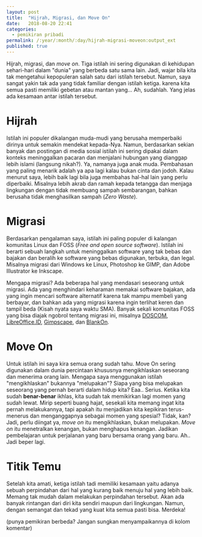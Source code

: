 ```yaml
---
layout: post
title:  "Hijrah, Migrasi, dan Move On"
date:   2018-08-20 22:41
categories: 
  - pemikiran pribadi
permalink: /:year/:month/:day/hijrah-migrasi-moveon:output_ext
published: true
---
```


Hijrah, migrasi, dan *move on*. Tiga istilah ini sering digunakan di kehidupan sehari-hari dalam "dunia" yang berbeda satu sama lain. Jadi, wajar bila kita tak mengetahui kepopuleran salah satu dari istilah tersebut. Namun, saya sangat yakin tak ada yang tidak familiar dengan istilah ketiga. karena kita semua pasti memiliki gebetan atau mantan yang... Ah, sudahlah. Yang jelas ada kesamaan antar istilah tersebut.

# Hijrah
Istilah ini populer dikalangan muda-mudi yang berusaha memperbaiki dirinya untuk semakin mendekat kepada-Nya. Namun, berdasarkan sekian banyak dan postingan di media sosial istilah ini sering dipakai dalam konteks meninggalkan pacaran dan menjalani hubungan yang dianggap lebih islami (langsung nikah?). Ya, namanya juga anak muda. Pembahasan yang paling menarik adalah ya apa lagi kalau bukan cinta dan jodoh. Kalau menurut saya, lebih baik lagi bila juga membahas hal-hal lain yang perlu diperbaiki. Misalnya lebih akrab dan ramah kepada tetangga dan menjaga lingkungan dengan tidak membuang sampah sembarangan, bahkan berusaha tidak menghasilkan sampah (*Zero Waste*).

# Migrasi
Berdasarkan pengalaman saya, istilah ini paling populer di kalangan komunitas Linux dan FOSS (*Free and open source software*). Istilah ini berarti sebuah langkah untuk meninggalkan software yang tak bebas dan bajakan dan beralih ke software yang bebas digunakan, terbuka, dan legal. Misalnya migrasi dari Windows ke Linux, Photoshop ke GIMP, dan Adobe Illustrator ke Inkscape.

Mengapa migrasi? Ada beberapa hal yang mendasari seseorang untuk migrasi. Ada yang menghindari keharaman memakai software bajakan, ada yang ingin mencari software alternatif karena tak mampu membeli yang berbayar, dan bahkan ada yang migrasi karena ingin terlihat keren dan tampil beda (Kisah nyata saya waktu SMA). Banyak sekali komunitas FOSS yang bisa diajak ngobrol tentang migrasi ini, misalnya [DOSCOM](http://doscom.org/), [LibreOffice.ID](https://t.me/LibreOfficeID), [Gimpscape](https://t.me/gimpscape), dan [BlankOn](https://t.me/BlankOnLinux).

# Move On
Untuk istilah ini saya kira semua orang sudah tahu. Move On sering digunakan dalam dunia percintaan khususnya mengikhlaskan seseorang dan menerima orang lain. Mengapa saya menggunakan istilah "mengikhlaskan" bukannya "melupakan"? Siapa yang bisa melupakan seseorang yang pernah berarti dalam hidup kita? Eaa.. Serius. Ketika kita sudah **benar-benar** ikhlas, kita sudah tak memikirkan lagi momen yang sudah lewat. Mirip seperti buang hajat, sesekali kita memang ingat kita pernah melakukannya, tapi apakah itu menjadikan kita kepikiran terus-menerus dan menganggapnya sebagai momen yang spesial? Tidak, kan? Jadi, perlu diingat ya, *move on* itu mengikhlaskan, bukan melupakan. *Move on* itu menetralkan kenangan, bukan menghapus kenangan. Jadikan pembelajaran untuk perjalanan yang baru bersama orang yang baru. Ah.. Jadi beper lagi.

# Titik Temu
Setelah kita amati, ketiga istilah tadi memiliki kesamaan yaitu adanya sebuah perpindahan dari hal yang kurang baik menuju hal yang lebih baik. Memang tak mudah dalam melakukan perpindahan tersebut. Akan ada banyak rintangan dari diri kita sendiri maupun dari lingkungan. Namun, dengan semangat dan tekad yang kuat kita semua pasti bisa. Merdeka!

(punya pemikiran berbeda? Jangan sungkan menyampaikannya di kolom komentar)
